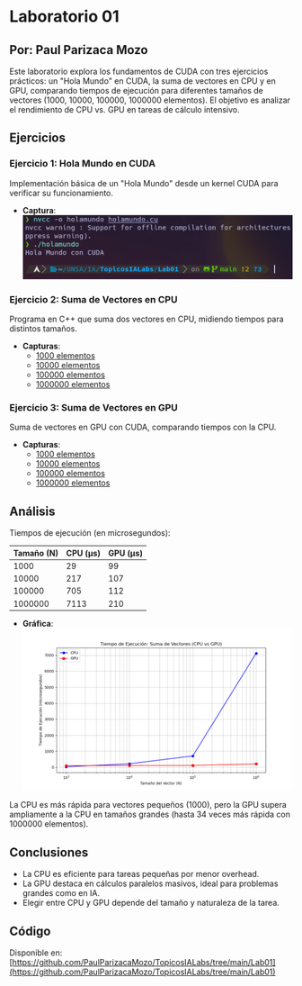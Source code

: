 # Laboratorio 01

## Por: Paul Parizaca Mozo

Este laboratorio explora los fundamentos de CUDA con tres ejercicios prácticos: un "Hola Mundo" en CUDA, la suma de vectores en CPU y en GPU, comparando tiempos de ejecución para diferentes tamaños de vectores (1000, 10000, 100000, 1000000 elementos). El objetivo es analizar el rendimiento de CPU vs. GPU en tareas de cálculo intensivo.

## Ejercicios

### Ejercicio 1: Hola Mundo en CUDA

Implementación básica de un "Hola Mundo" desde un kernel CUDA para verificar su funcionamiento.

- **Captura**:  
  ![Hola Mundo](img/ejer1.png)

### Ejercicio 2: Suma de Vectores en CPU

Programa en C++ que suma dos vectores en CPU, midiendo tiempos para distintos tamaños.

- **Capturas**:
  - [1000 elementos](img/ejer2_1000.png)
  - [10000 elementos](img/ejer2_10000.png)
  - [100000 elementos](img/ejer2_100000.png)
  - [1000000 elementos](img/ejer2_1000000.png)

### Ejercicio 3: Suma de Vectores en GPU

Suma de vectores en GPU con CUDA, comparando tiempos con la CPU.

- **Capturas**:
  - [1000 elementos](img/ejer3_1000.png)
  - [10000 elementos](img/ejer3_10000.png)
  - [100000 elementos](img/ejer3_100000.png)
  - [1000000 elementos](img/ejer3_1000000.png)

## Análisis

Tiempos de ejecución (en microsegundos):

| Tamaño (N) | CPU (μs) | GPU (μs) |
| ---------- | -------- | -------- |
| 1000       | 29       | 99       |
| 10000      | 217      | 107      |
| 100000     | 705      | 112      |
| 1000000    | 7113     | 210      |

- **Gráfica**:  
  ![Comparación CPU vs GPU](img/grafica.png)

La CPU es más rápida para vectores pequeños (1000), pero la GPU supera ampliamente a la CPU en tamaños grandes (hasta 34 veces más rápida con 1000000 elementos).

## Conclusiones

- La CPU es eficiente para tareas pequeñas por menor overhead.
- La GPU destaca en cálculos paralelos masivos, ideal para problemas grandes como en IA.
- Elegir entre CPU y GPU depende del tamaño y naturaleza de la tarea.

## Código

Disponible en:  
[https://github.com/PaulParizacaMozo/TopicosIALabs/tree/main/Lab01](https://github.com/PaulParizacaMozo/TopicosIALabs/tree/main/Lab01)
